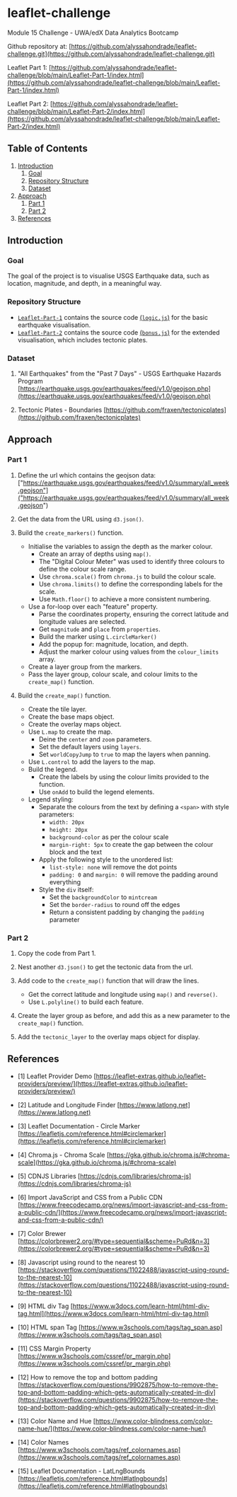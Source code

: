 # leaflet-challenge
Module 15 Challenge - UWA/edX Data Analytics Bootcamp

Github repository at: [https://github.com/alyssahondrade/leaflet-challenge.git](https://github.com/alyssahondrade/leaflet-challenge.git)

Leaflet Part 1: [https://github.com/alyssahondrade/leaflet-challenge/blob/main/Leaflet-Part-1/index.html](https://github.com/alyssahondrade/leaflet-challenge/blob/main/Leaflet-Part-1/index.html)

Leaflet Part 2: [https://github.com/alyssahondrade/leaflet-challenge/blob/main/Leaflet-Part-2/index.html](https://github.com/alyssahondrade/leaflet-challenge/blob/main/Leaflet-Part-2/index.html)


## Table of Contents
1. [Introduction](https://github.com/alyssahondrade/leaflet-challenge#introduction)
    1. [Goal](https://github.com/alyssahondrade/leaflet-challenge#goal)
    2. [Repository Structure](https://github.com/alyssahondrade/leaflet-challenge#repository-structure)
    3. [Dataset](https://github.com/alyssahondrade/leaflet-challenge#dataset)
2. [Approach](https://github.com/alyssahondrade/leaflet-challenge#approach)
    1. [Part 1](https://github.com/alyssahondrade/leaflet-challenge#part-1)
    2. [Part 2](https://github.com/alyssahondrade/leaflet-challenge#part-2)
3. [References](https://github.com/alyssahondrade/leaflet-challenge#references)


## Introduction

### Goal
The goal of the project is to visualise USGS Earthquake data, such as location, magnitude, and depth, in a meaningful way.

### Repository Structure
- [`Leaflet-Part-1`](https://github.com/alyssahondrade/leaflet-challenge/tree/main/Leaflet-Part-1) contains the source code [(`logic.js`)](https://github.com/alyssahondrade/leaflet-challenge/blob/main/Leaflet-Part-1/static/js/logic.js) for the basic earthquake visualisation.
- [`Leaflet-Part-2`](https://github.com/alyssahondrade/leaflet-challenge/tree/main/Leaflet-Part-2) contains the source code [(`bonus.js`)](https://github.com/alyssahondrade/leaflet-challenge/blob/main/Leaflet-Part-2/static/js/bonus.js) for the extended visualisation, which includes tectonic plates.

### Dataset
1. "All Earthquakes" from the "Past 7 Days" - USGS Earthquake Hazards Program [https://earthquake.usgs.gov/earthquakes/feed/v1.0/geojson.php](https://earthquake.usgs.gov/earthquakes/feed/v1.0/geojson.php)

2. Tectonic Plates - Boundaries [https://github.com/fraxen/tectonicplates](https://github.com/fraxen/tectonicplates)

## Approach
### Part 1
1. Define the url which contains the geojson data: ["https://earthquake.usgs.gov/earthquakes/feed/v1.0/summary/all_week.geojson"]("https://earthquake.usgs.gov/earthquakes/feed/v1.0/summary/all_week.geojson")

2. Get the data from the URL using `d3.json()`.

3. Build the `create_markers()` function.
    - Initialise the variables to assign the depth as the marker colour.
        - Create an array of depths using `map()`.
        - The "Digital Colour Meter" was used to identify three colours to define the colour scale range.
        - Use `chroma.scale()` from `chroma.js` to build the colour scale.
        - Use `chroma.limits()` to define the corresponding labels for the scale.
        - Use `Math.floor()` to achieve a more consistent numbering.
    - Use a for-loop over each "feature" property.
        - Parse the coordinates property, ensuring the correct latitude and longitude values are selected.
        - Get `magnitude` and `place` from `properties`.
        - Build the marker using `L.circleMarker()`
        - Add the popup for: magnitude, location, and depth.
        - Adjust the marker colour using values from the `colour_limits` array.
    - Create a layer group from the markers.
    - Pass the layer group, colour scale, and colour limits to the `create_map()` function.

4. Build the `create_map()` function.
    - Create the tile layer.
    - Create the base maps object.
    - Create the overlay maps object.
    - Use `L.map` to create the map.
        - Deine the `center` and `zoom` parameters.
        - Set the default layers using `layers`.
        - Set `worldCopyJump` to `true` to map the layers when panning.
    - Use `L.control` to add the layers to the map.
    - Build the legend.
        - Create the labels by using the colour limits provided to the function.
        - Use `onAdd` to build the legend elements.
    - Legend styling:
        - Separate the colours from the text by defining a `<span>` with style parameters:
            - `width: 20px`
            - `height: 20px`
            - `background-color` as per the colour scale
            - `margin-right: 5px` to create the gap between the colour block and the text
        - Apply the following style to the unordered list:
            - `list-style: none` will remove the dot points
            - `padding: 0` and `margin: 0` will remove the padding around everything
        - Style the `div` itself:
            - Set the `backgroundColor` to `mintcream`
            - Set the `border-radius` to round off the edges
            - Return a consistent padding by changing the `padding` parameter

### Part 2
1. Copy the code from Part 1.

2. Nest another `d3.json()` to get the tectonic data from the url.

3. Add code to the `create_map()` function that will draw the lines.
    - Get the correct latitude and longitude using `map()` and `reverse()`.
    - Use `L.polyline()` to build each feature.

4. Create the layer group as before, and add this as a new parameter to the `create_map()` function.

5. Add the `tectonic_layer` to the overlay maps object for display.


## References
- [1] Leaflet Provider Demo [https://leaflet-extras.github.io/leaflet-providers/preview/](https://leaflet-extras.github.io/leaflet-providers/preview/)

- [2] Latitude and Longitude Finder [https://www.latlong.net](https://www.latlong.net)

- [3] Leaflet Documentation - Circle Marker [https://leafletjs.com/reference.html#circlemarker](https://leafletjs.com/reference.html#circlemarker)

- [4] Chroma.js - Chroma Scale [https://gka.github.io/chroma.js/#chroma-scale](https://gka.github.io/chroma.js/#chroma-scale)

- [5] CDNJS Libraries [https://cdnjs.com/libraries/chroma-js](https://cdnjs.com/libraries/chroma-js)

- [6] Import JavaScript and CSS from a Public CDN [https://www.freecodecamp.org/news/import-javascript-and-css-from-a-public-cdn/](https://www.freecodecamp.org/news/import-javascript-and-css-from-a-public-cdn/)

- [7] Color Brewer [https://colorbrewer2.org/#type=sequential&scheme=PuRd&n=3](https://colorbrewer2.org/#type=sequential&scheme=PuRd&n=3)

- [8] Javascript using round to the nearest 10 [https://stackoverflow.com/questions/11022488/javascript-using-round-to-the-nearest-10](https://stackoverflow.com/questions/11022488/javascript-using-round-to-the-nearest-10)

- [9] HTML div Tag [https://www.w3docs.com/learn-html/html-div-tag.html](https://www.w3docs.com/learn-html/html-div-tag.html)

- [10] HTML span Tag [https://www.w3schools.com/tags/tag_span.asp](https://www.w3schools.com/tags/tag_span.asp)

- [11] CSS Margin Property [https://www.w3schools.com/cssref/pr_margin.php](https://www.w3schools.com/cssref/pr_margin.php)

- [12] How to remove the top and bottom padding [https://stackoverflow.com/questions/9902875/how-to-remove-the-top-and-bottom-padding-which-gets-automatically-created-in-div](https://stackoverflow.com/questions/9902875/how-to-remove-the-top-and-bottom-padding-which-gets-automatically-created-in-div)

- [13] Color Name and Hue [https://www.color-blindness.com/color-name-hue/](https://www.color-blindness.com/color-name-hue/)

- [14] Color Names [https://www.w3schools.com/tags/ref_colornames.asp](https://www.w3schools.com/tags/ref_colornames.asp)

- [15] Leaflet Documentation - LatLngBounds [https://leafletjs.com/reference.html#latlngbounds](https://leafletjs.com/reference.html#latlngbounds)